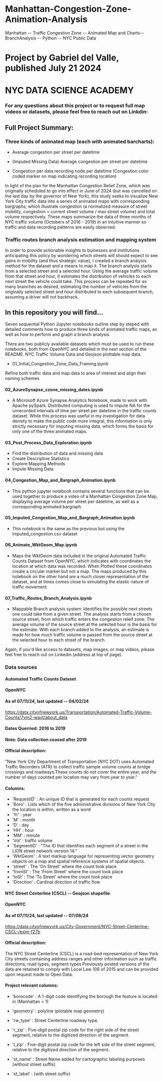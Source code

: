 # Manhattan-Congestion-Zone-Animation-Analysis
Manhattan -- Traffic Congestion Zone -- Animated Map and Charts-- BranchAnalysis -- Python -- NYC Public Data

# Project by Gabriel del Valle, published July 21 2024
# NYC DATA SCIENCE ACADEMY
### For any questions about this project or to request full map videos or datasets, please feel free to reach out on Linkdin: 


## Full Project Summary:

### Three kinds of animated map (each with animated barcharts):

- Average congestion per street per datetime

- (Imputed Missing Data) Average congestion per street per datetime

- Congestion per data recording node per datetime (Congestion color coded marker on map indicating recording location)

In light of the plan for the Manhattan Congestion Relief Zone, which was originally scheduled to go into effect in June of 2024 (but was cancelled on the last day by the governor of New York), this study seeks to visualize New York City traffic data into a series of animated maps with corresponding bargraphs, which illustrate congestion (a normalized measure of street mobility, congestion = current street volume / max street volume) and total volume respectively. These maps summarize the data of three months of NYC traffic volume (Octobers of 2016 - 2019) in an intuitive manner so traffic and data recording patterns are easily observed.

### Traffic routes branch analysis estimation and mapping system

In order to provide actionable insights to buinesses and institutions anticipating this policy by wondering which streets will should expect to see gains in mobility (and thus strategic value), I created a branch analysis method for the dataset and a means to map it. The branch analysis starts from a selected street and a selected hour. Using the average traffic volume from that street and hour, it estimates the distribution of vehicles to each next street the vehicle could take. This process can be repeated for as many branches as desired, estimating the number of vehicles from the originally selected street and hour distributed to each subsequent branch, assuming a driver will not backtrack. 

## In this repository you will find...

Seven sequential Python Jupyter notebooks outline step by steped with detailed comments how to produce three kinds of animated traffic maps, as well as how to perform and graph a branch analysis.

There are two publicly available datasets which must be used to run these notebooks, both from OpenNYC and detailed in the next section of the README. NYC Traffic Volume Data and Geojson plottable map data.

- 01_Initial_Congestion_Zone_Data_Framing.ipynb

Refine both traffic data and map data to area of interest and align their naming schemes

  
#### 02_AzureSynapse_czone_missing_dates.ipynb

- A Microsoft Azure Synapse Analytics Notebook, made to work with Apache pySpark. Distributed computing is used to impute NA for the unrecorded intervals of time per street per datetime in the traffic counts dataset. While this process was useful in my investigation for data density to make the public code more integral, this information is only strictly necessary for imputing missing data, which forms the basis for only one of the three animated maps.


#### 03_Post_Process_Data_Exploration.ipynb

  - Find the distribution of data and missing data
  - Create Descriptive Statistics
  - Explore Mapping Methods
  - Impute Missing Data


#### 04_Congestion_Map_and_Bargraph_Animation.ipynb

- This python jupyter notebook contains several functions that can be used together to produce a video of a Manhattan Congestion Zone Map, displaying average volume per street per datetime, as well as a corresponding animated bargraph.

#### 05_Imputed_Congestion_Map_and_Bargraph_Animation.ipynb

- This notebook is the same as the previous but using the imputed_congestion.csv dataset


#### 06_Animate_WktGeom_Map.ipynb

- Maps the WktGeom data included in the original Automated Traffic Counts Dataset from OpenNYC, which indicates with coordinates the location at which data was recorded. When Plotted these coordinates create a circular marker but not a map. The maps produced by this notebook on the other hand are a much closer representation of the dataset, and at times comes close to simulating the elastic nature of traffic movement.


#### 07_Traffic_Routes_Branch_Analysis.ipynb

- Mappable Branch analysis system:  Identifies the possible next streets one could take from a given street. The analysis starts from a chosen source street, from which traffic enters the congestion releif zone. The average volume of the source street at the selected hour is the basis for the estimate. With each branch added to the analysis, an estimate is made for how much traffic volume is passed from the source street at the selected hour to each street of the branch.


Again, if you'd like access to datasets, map images, or map videos, please feel free to reach out on Linkedin (address at top of page).


### Data sources

#### Automated Traffic Counts Dataset
#### OpenNYC
#### As of 07/11/24, last updated -- 04/02/24

https://data.cityofnewyork.us/Transportation/Automated-Traffic-Volume-Counts/7ym2-wayt/about_data

#### Dates Querried: 2016 to 2019
#### Note: Data collection ceased after 2019
#### Official description:

"New York City Department of Transportation (NYC DOT) uses Automated Traffic Recorders (ATR) to collect traffic sample volume counts at bridge crossings and roadways.These counts do not cover the entire year, and the number of days counted per location may vary from year to year."

#### Columns: 

- 'RequestID' : An unique ID that is generated for each counts request
- 'Boro' : Lists which of the five administrative divisions of New York City the location is within, written as a word 
- 'Yr' : year
- 'M' : month
- 'D' : day
- 'HH' : hour
- 'MM' : minute
- 'Vol' : traffic volume
- 'SegmentID' : "The ID that identifies each segment of a street in the LION street network version 14."
- 'WktGeom' : A text markup language for representing vector geometry objects on a map and spatial reference systems of spatial objects.
- 'street' : The 'On Street' where the count took place
- 'fromSt' : The 'From Street' where the count took place
- 'toSt' : The 'To Street' where the count took place
- 'Direction' : Cardinal direction of traffic flow



#### NYC Street Centerline (CSCL) -- Geojson shapefile
#### OpenNYC
#### As of 07/11/24, last updated -- 07/08/24

https://data.cityofnewyork.us/City-Government/NYC-Street-Centerline-CSCL-/exjm-f27b

#### Official description:


The NYC Street Centerline (CSCL) is a road-bed representation of New York City streets containing address ranges and other information such as traffic directions, road types, segment types
Previously posted versions of the data are retained to comply with Local Law 106 of 2015 and can be provided upon request made to Open Data.

#### Project relevant columns: 

- 'borocode' : A 1-digit code identifying the borough the feature is located in (Manhattan = 1)

- 'geometry' : polyline (plotable map geometry)

- 'rw_type' : Street Centerline roadway type.

- 'r_zip' : Five-digit postal zip code for the right side of the street segment, relative to the digitized direction of the segment. 

- 'l_zip' : Five-digit postal zip code for the left side of the street segment, relative to the digitized direction of the segment.

- 'st_name' : Street Name added for cartographic labeling purposes (without street suffix)

- 'st_label' : (with street suffix)


